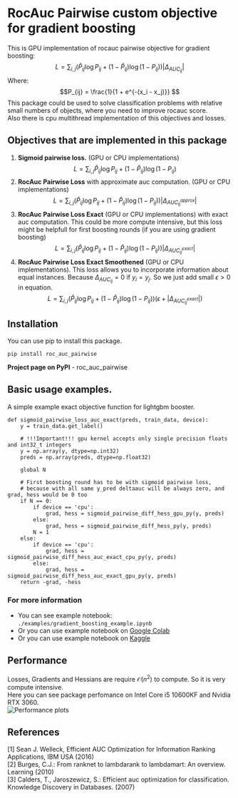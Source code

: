 # RocAuc Pairwise custom objective for gradient boosting
 This is GPU implementation of rocauc pairwise objective for gradient boosting:
$$L = \sum_{i, j} \left(\hat P_{ij}\log{P_{ij}} + (1 - \hat P_{ij})\log{(1 - P_{ij})}\right)\lvert \Delta_{AUC_{ij}}\vert$$
Where:
$$P_{ij} = \frac{1}{1 + e^{-(x_i - x_j)}} $$
This package could be used to solve classification problems with relative small numbers of objects, where you need to improve rocauc score. \
Also there is cpu multithread implementation of this objectives and losses.
## Objectives that are implemented in this package
1. **Sigmoid pairwise loss.** (GPU or CPU implementations)
$$L = \sum_{i, j}\hat P_{ij}\log{P_{ij}} + (1 - \hat P_{ij})\log{(1 - P_{ij})}$$
2. **RocAuc Pairwise Loss** with approximate auc computation. (GPU or CPU implementations)
$$L = \sum_{i, j} \left(\hat P_{ij}\log{P_{ij}} + (1 - \hat P_{ij})\log{(1 - P_{ij})}\right)\lvert \Delta_{AUC^{approx}_{ij}}\vert$$
3. **RocAuc Pairwise Loss Exact** (GPU or CPU implementations) with exact auc computation. This could be more compute intensive, but this loss might be helpfull for first boosting rounds (if you are using gradient boosting)
$$L = \sum_{i, j} \left(\hat P_{ij}\log{P_{ij}} + (1 - \hat P_{ij})\log{(1 - P_{ij})}\right)\lvert \Delta_{AUC^{exact}_{ij}}\vert$$
4. **RocAuc Pairwise Loss Exact Smoothened** (GPU or CPU implementations). This loss allows you to incorporate information about equal instances. Because $\Delta_{AUC_{ij}} = 0$ if $y_i = y_j$. So we just add small $\epsilon > 0$ in equation.
$$L = \sum_{i, j} \left(\hat P_{ij}\log{P_{ij}} + (1 - \hat P_{ij})\log{(1 - P_{ij})}\right)(\epsilon + \lvert \Delta_{AUC^{exact}_{ij}}\vert)$$
## Installation
You can use pip to install this package.
```
pip install roc_auc_pairwise
```

**Project page on PyPI** - roc_auc_pairwise 

## Basic usage examples.
A simple example exact objective function for lightgbm booster.
```
def sigmoid_pairwise_loss_auc_exact(preds, train_data, device):
    y = train_data.get_label()
    
    # !!!Important!!! gpu kernel accepts only single precision floats and int32_t integers
    y = np.array(y, dtype=np.int32)
    preds = np.array(preds, dtype=np.float32)
    
    global N
    
    # First boosting round has to be with sigmoid pairwise loss, 
    # because with all same y_pred deltaauc will be always zero, and grad, hess would be 0 too
    if N == 0:
        if device == 'cpu':
            grad, hess = sigmoid_pairwise_diff_hess_gpu_py(y, preds)
        else:
            grad, hess = sigmoid_pairwise_diff_hess_py(y, preds)
        N = 1
    else:
        if device == 'cpu':
            grad, hess = sigmoid_pairwise_diff_hess_auc_exact_cpu_py(y, preds)
        else:
            grad, hess = sigmoid_pairwise_diff_hess_auc_exact_gpu_py(y, preds)
    return -grad, -hess
```

### For more information 
- You can see example notebook:
```./examples/gradient_boosting_example.ipynb```
- Or you can use example notebook on [Google Colab](https://colab.research.google.com/drive/1w7BN0XGjB5vgFp2pbiCaejabc91xWmI0?usp=sharing)
- Or you can use example notebook on [Kaggle](https://www.kaggle.com/code/michailindmitry/gradient-boosting-roc-auc-pairwise-example-ipynb)

## Performance
Losses, Gradients and Hessians are require $\mathcal{O}(n^2)$ to compute. So it is very compute intensive.\
Here you can see package perfomance on Intel Core i5 10600KF and Nvidia RTX 3060.
\
![Performance plots](./perfomance_report/performance_report_readme.png)

## References
[1] Sean J. Welleck, Efficient AUC Optimization for Information Ranking Applications, IBM USA (2016) <br />
[2] Burges, C.J.: From ranknet to lambdarank to lambdamart: An overview. Learning (2010) <br />
[3] Calders, T., Jaroszewicz, S.: Efficient auc optimization for classification. Knowledge
Discovery in Databases. (2007)
